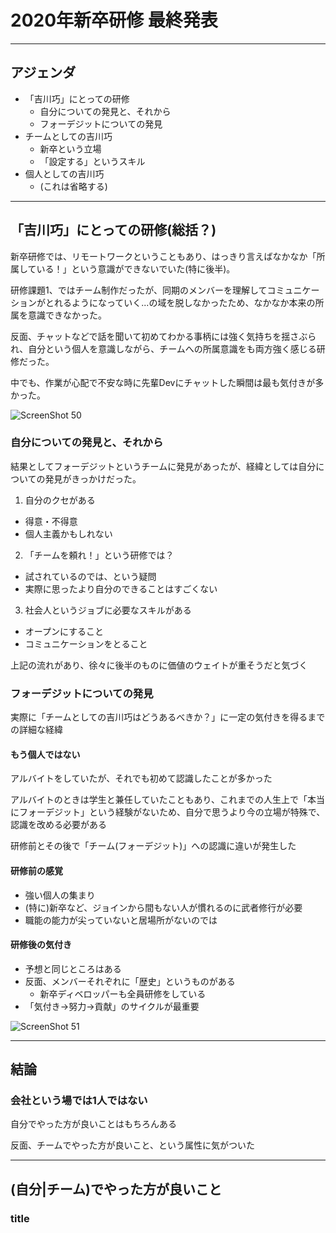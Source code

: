 # 2020年新卒研修 最終発表

---
## アジェンダ

- 「吉川巧」にとっての研修
  - 自分についての発見と、それから
  - フォーデジットについての発見
- チームとしての吉川巧
  - 新卒という立場
  - 「設定する」というスキル
- 個人としての吉川巧
  - (これは省略する)

---
## 「吉川巧」にとっての研修(総括？)

新卒研修では、リモートワークということもあり、はっきり言えばなかなか「所属している！」という意識ができないでいた(特に後半)。

研修課題1、ではチーム制作だったが、同期のメンバーを理解してコミュニケーションがとれるようになっていく...の域を脱しなかったため、なかなか本来の所属を意識できなかった。

反面、チャットなどで話を聞いて初めてわかる事柄には強く気持ちを揺さぶられ、自分という個人を意識しながら、チームへの所属意識をも両方強く感じる研修だった。

中でも、作業が心配で不安な時に先輩Devにチャットした瞬間は最も気付きが多かった。

![ScreenShot 50](https://user-images.githubusercontent.com/42050632/81368933-0c597800-912c-11ea-8eca-feb12d92ead0.png)

### 自分についての発見と、それから

結果としてフォーデジットというチームに発見があったが、経緯としては自分についての発見がきっかけだった。

1. 自分のクセがある
  - 得意・不得意
  - 個人主義かもしれない
2. 「チームを頼れ！」という研修では？
  - 試されているのでは、という疑問
  - 実際に思ったより自分のできることはすごくない
3. 社会人というジョブに必要なスキルがある
  - オープンにすること
  - コミュニケーションをとること

上記の流れがあり、徐々に後半のものに価値のウェイトが重そうだと気づく

### フォーデジットについての発見

実際に「チームとしての吉川巧はどうあるべきか？」に一定の気付きを得るまでの詳細な経緯

#### もう個人ではない

アルバイトをしていたが、それでも初めて認識したことが多かった

アルバイトのときは学生と兼任していたこともあり、これまでの人生上で「本当にフォーデジット」という経験がないため、自分で思うより今の立場が特殊で、認識を改める必要がある

研修前とその後で「チーム(フォーデジット)」への認識に違いが発生した

#### 研修前の感覚

- 強い個人の集まり
- (特に)新卒など、ジョインから間もない人が慣れるのに武者修行が必要
- 職能の能力が尖っていないと居場所がないのでは

#### 研修後の気付き

- 予想と同じところはある
- 反面、メンバーそれぞれに「歴史」というものがある
  - 新卒ディベロッパーも全員研修をしている
- 「気付き→努力→貢献」のサイクルが最重要

![ScreenShot 51](https://user-images.githubusercontent.com/42050632/81368943-10859580-912c-11ea-89c8-0d48e118ea48.png)

---
## 結論

### 会社という場では1人ではない

自分でやった方が良いことはもちろんある

反面、チームでやった方が良いこと、という属性に気がついた

---
## (自分|チーム)でやった方が良いこと

### title



